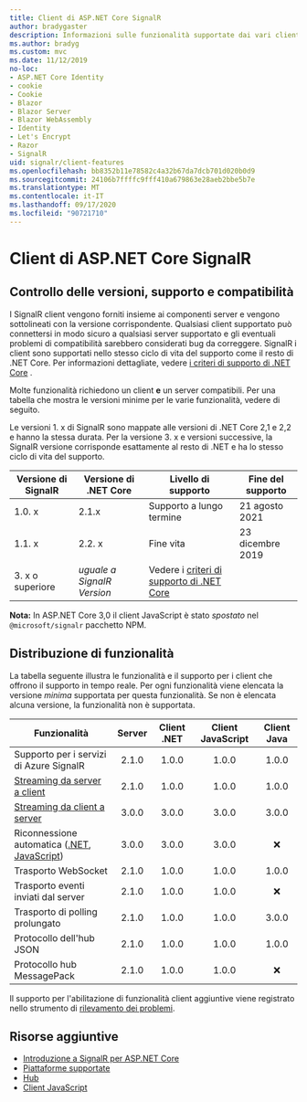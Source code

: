```yaml
---
title: Client di ASP.NET Core SignalR
author: bradygaster
description: Informazioni sulle funzionalità supportate dai vari client di ASP.NET Core SignalR .
ms.author: bradyg
ms.custom: mvc
ms.date: 11/12/2019
no-loc:
- ASP.NET Core Identity
- cookie
- Cookie
- Blazor
- Blazor Server
- Blazor WebAssembly
- Identity
- Let's Encrypt
- Razor
- SignalR
uid: signalr/client-features
ms.openlocfilehash: bb8352b11e78582c4a32b67da7dcb701d020b0d9
ms.sourcegitcommit: 24106b7ffffc9fff410a679863e28aeb2bbe5b7e
ms.translationtype: MT
ms.contentlocale: it-IT
ms.lasthandoff: 09/17/2020
ms.locfileid: "90721710"
---
```

# <a name="aspnet-core-no-locsignalr-clients"></a>Client di ASP.NET Core SignalR

## <a name="versioning-support-and-compatibility"></a>Controllo delle versioni, supporto e compatibilità

I SignalR client vengono forniti insieme ai componenti server e vengono sottolineati con la versione corrispondente. Qualsiasi client supportato può connettersi in modo sicuro a qualsiasi server supportato e gli eventuali problemi di compatibilità sarebbero considerati bug da correggere. SignalR i client sono supportati nello stesso ciclo di vita del supporto come il resto di .NET Core. Per informazioni dettagliate, vedere [i criteri di supporto di .NET Core](https://dotnet.microsoft.com/platform/support/policy/dotnet-core) .

Molte funzionalità richiedono un client **e** un server compatibili. Per una tabella che mostra le versioni minime per le varie funzionalità, vedere di seguito.

Le versioni 1. x di SignalR sono mappate alle versioni di .NET Core 2,1 e 2,2 e hanno la stessa durata. Per la versione 3. x e versioni successive, la SignalR versione corrisponde esattamente al resto di .NET e ha lo stesso ciclo di vita del supporto.

| Versione di SignalR | Versione di .NET Core | Livello di supporto | Fine del supporto |
| - | - | - | - |
| 1.0. x | 2.1.x | Supporto a lungo termine | 21 agosto 2021 |
| 1.1. x | 2.2. x | Fine vita | 23 dicembre 2019 |
| 3. x o superiore | *uguale a SignalR Version* | Vedere i [criteri di supporto di .NET Core](https://dotnet.microsoft.com/platform/support/policy/dotnet-core) |

**Nota:** In ASP.NET Core 3,0 il client JavaScript è stato *spostato* nel `@microsoft/signalr` pacchetto NPM.

## <a name="feature-distribution"></a>Distribuzione di funzionalità

La tabella seguente illustra le funzionalità e il supporto per i client che offrono il supporto in tempo reale. Per ogni funzionalità viene elencata la versione *minima* supportata per questa funzionalità. Se non è elencata alcuna versione, la funzionalità non è supportata.

| Funzionalità | Server | Client .NET | Client JavaScript | Client Java |
| ---- | :-: | :-: | :-: | :-: |
| Supporto per i servizi di Azure SignalR |2.1.0|1.0.0|1.0.0|1.0.0|
| [Streaming da server a client](xref:signalr/streaming)          |2.1.0|1.0.0|1.0.0|1.0.0|
| [Streaming da client a server](xref:signalr/streaming)          |3.0.0|3.0.0|3.0.0|3.0.0|
| Riconnessione automatica ([.NET](./dotnet-client.md?tabs=visual-studio&view=aspnetcore-3.0#handle-lost-connection), [JavaScript](./javascript-client.md?view=aspnetcore-3.0#reconnect-clients))          |3.0.0|3.0.0|3.0.0|❌|
| Trasporto WebSocket |2.1.0|1.0.0|1.0.0|1.0.0|
| Trasporto eventi inviati dal server |2.1.0|1.0.0|1.0.0|❌|
| Trasporto di polling prolungato |2.1.0|1.0.0|1.0.0|3.0.0|
| Protocollo dell'hub JSON |2.1.0|1.0.0|1.0.0|1.0.0|
| Protocollo hub MessagePack |2.1.0|1.0.0|1.0.0|❌|

Il supporto per l'abilitazione di funzionalità client aggiuntive viene registrato nello strumento di [rilevamento dei problemi](https://github.com/dotnet/AspNetCore/issues).

## <a name="additional-resources"></a>Risorse aggiuntive

* [Introduzione a SignalR per ASP.NET Core](xref:tutorials/signalr)
* [Piattaforme supportate](xref:signalr/supported-platforms)
* [Hub](xref:signalr/hubs)
* [Client JavaScript](xref:signalr/javascript-client)